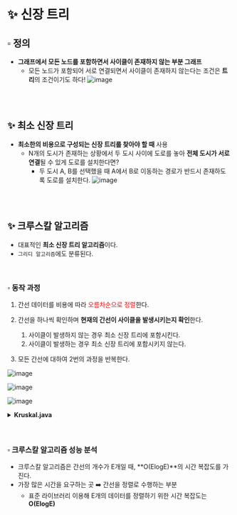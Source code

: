 # ✨ 신장 트리

## ▫️ 정의
- **그래프에서 모든 노드를 포함하면서 사이클이 존재하지 않는 부분 그래프**
  - 모든 노드가 포함되어 서로 연결되면서 사이클이 존재하지 않는다는 조건은 **트리**의 조건이기도 하다!
    ![image](https://github.com/hayannn/2L24-Algo-Study/assets/102213509/201f1416-e7e7-4428-bbb1-dc09e1d442b1)
  
<br>
<br>

## ✨ 최소 신장 트리
- **최소한의 비용으로 구성되는 신장 트리를 찾아야 할 때** 사용
  - N개의 도시가 존재하는 상황에서 두 도시 사이에 도로를 놓아 **전체 도시가 서로 연결**될 수 있게 도로를 설치한다면?
    - 두 도시 A, B를 선택했을 때 A에서 B로 이동하는 경로가 반드시 존재하도록 도로를 설치한다.
      ![image](https://github.com/hayannn/2L24-Algo-Study/assets/102213509/093688ae-6fc9-4df6-8c6d-bbb3c034eb04)

<br>
<br>

## ✨ 크루스칼 알고리즘
- 대표적인 **최소 신장 트리 알고리즘**이다.
- ```그리디 알고리즘```에도 분류된다.

<br>

### ▫️ 동작 과정
1. 간선 데이터를 비용에 따라 <span style="color:red">오름차순으로 정렬</span>한다.
2. 간선을 하나씩 확인하며 **현재의 간선이 사이클을 발생시키는지 확인**한다.
   1) 사이클이 발생하지 않는 경우 최소 신장 트리에 포함시킨다.
   2) 사이클이 발생하는 경우 최소 신장 트리에 포함시키지 않는다.

3. 모든 간선에 대하여 2번의 과정을 반복한다.


![image](https://github.com/hayannn/2L24-Algo-Study/assets/102213509/5ae085bd-2691-4971-ae54-b46d58d64029)

![image](https://github.com/hayannn/2L24-Algo-Study/assets/102213509/ca1d568b-9ce3-4f30-a68d-4b6e4fb0ff63)

![image](https://github.com/hayannn/2L24-Algo-Study/assets/102213509/314f65cb-91f1-4551-ab68-c0b84a1d0a84)


<details>
<summary><strong>Kruskal.java</strong></summary>

```java
package HayanLee.그래프이론.이론.code;

import java.util.*;

class Edge implements Comparable<Edge> {

    private int distance;
    private int nodeA;
    private int nodeB;

    public Edge(int distance, int nodeA, int nodeB) {
        this.distance = distance;
        this.nodeA = nodeA;
        this.nodeB = nodeB;
    }

    public int getDistance() {
        return this.distance;
    }

    public int getNodeA() {
        return this.nodeA;
    }

    public int getNodeB() {
        return this.nodeB;
    }

    // 거리(비용)가 짧은 것이 높은 우선순위를 가지도록 설정
    @Override
    public int compareTo(Edge other) {
        if (this.distance < other.distance) {
            return -1;
        }
        return 1;
    }
}

public class Kruskal {

    // 노드의 개수(V)와 간선(Union 연산)의 개수(E)
    // 노드의 개수는 최대 100,000개라고 가정
    public static int v, e;
    public static int[] parent = new int[100001]; // 부모 테이블 초기화하기
    // 모든 간선을 담을 리스트와, 최종 비용을 담을 변수
    public static ArrayList<Edge> edges = new ArrayList<>();
    public static int result = 0;

    // 특정 원소가 속한 집합을 찾기
    public static int findParent(int x) {
        // 루트 노드가 아니라면, 루트 노드를 찾을 때까지 재귀적으로 호출
        if (x == parent[x]) return x;
        return parent[x] = findParent(parent[x]);
    }

    // 두 원소가 속한 집합을 합치기
    public static void unionParent(int a, int b) {
        a = findParent(a);
        b = findParent(b);
        if (a < b) parent[b] = a;
        else parent[a] = b;
    }

    public static void main(String[] args) {
        Scanner sc = new Scanner(System.in);

        v = sc.nextInt();
        e = sc.nextInt();

        // 부모 테이블상에서, 부모를 자기 자신으로 초기화
        for (int i = 1; i <= v; i++) {
            parent[i] = i;
        }

        // 모든 간선에 대한 정보를 입력 받기
        for (int i = 0; i < e; i++) {
            int a = sc.nextInt();
            int b = sc.nextInt();
            int cost = sc.nextInt();
            edges.add(new Edge(cost, a, b));
        }

        // 간선을 비용순으로 정렬
        Collections.sort(edges);

        // 간선을 하나씩 확인하며
        for (int i = 0; i < edges.size(); i++) {
            int cost = edges.get(i).getDistance();
            int a = edges.get(i).getNodeA();
            int b = edges.get(i).getNodeB();
            // 사이클이 발생하지 않는 경우에만 집합에 포함
            if (findParent(a) != findParent(b)) {
                unionParent(a, b);
                result += cost;
            }
        }

        System.out.println(result);
    }
}
```

![image](https://github.com/hayannn/2L24-Algo-Study/assets/102213509/589ad2f6-d71a-43ad-820e-7384abc7b39f)


</details>


<br>
<br>

### ▫️ 크루스칼 알고리즘 성능 분석
- 크루스칼 알고리즘은 간선의 개수가 E개일 때, **O(ElogE)**의 시간 복잡도를 가진다.
- 가장 많은 시간을 요구하는 곳 ➡️ 간선을 정렬로 수행하는 부분
  - 표준 라이브러리 이용해 E개의 데이터를 정렬하기 위한 시간 복잡도는  **O(ElogE)**